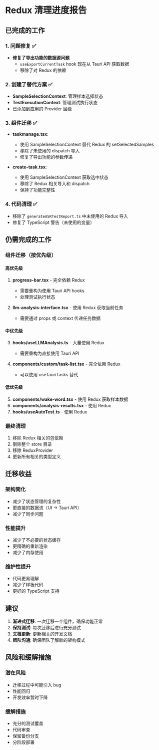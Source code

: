 # Redux 清理进度报告

## 已完成的工作

### 1. 问题修复 ✅
- **修复了导出功能的数据源问题**
  - `useExportCurrentTask` hook 现在从 Tauri API 获取数据
  - 移除了对 Redux 的依赖

### 2. 创建了替代方案 ✅
- **SampleSelectionContext**: 管理样本选择状态
- **TestExecutionContext**: 管理测试执行状态
- 已添加到应用的 Provider 层级

### 3. 组件迁移 ✅
- **taskmanage.tsx**: 
  - 使用 SampleSelectionContext 替代 Redux 的 setSelectedSamples
  - 移除了未使用的 dispatch 导入
  - 修复了导出功能的参数传递

- **create-task.tsx**:
  - 使用 SampleSelectionContext 获取选中状态
  - 移除了 Redux 相关导入和 dispatch
  - 保持了功能完整性

### 4. 代码清理 ✅
- 移除了 `generateASRTestReport.ts` 中未使用的 Redux 导入
- 修复了 TypeScript 警告（未使用的变量）

## 仍需完成的工作

### 组件迁移（按优先级）

#### 高优先级
1. **progress-bar.tsx** - 完全依赖 Redux
   - 需要重构为使用 Tauri API hooks
   - 处理测试执行状态

2. **llm-analysis-interface.tsx** - 使用 Redux 获取当前任务
   - 需要通过 props 或 context 传递任务数据

#### 中优先级
3. **hooks/useLLMAnalysis.ts** - 大量使用 Redux
   - 需要重构为直接使用 Tauri API

4. **components/custom/task-list.tsx** - 完全依赖 Redux
   - 可以使用 useTauriTasks 替代

#### 低优先级
5. **components/wake-word.tsx** - 使用 Redux 获取样本数据
6. **components/analysis-results.tsx** - 使用 Redux
7. **hooks/useAutoTest.ts** - 使用 Redux

### 最终清理
1. 移除 Redux 相关的包依赖
2. 删除整个 store 目录
3. 移除 ReduxProvider
4. 更新所有相关的类型定义

## 迁移收益

### 架构简化
- 减少了状态管理的复杂性
- 更直接的数据流（UI → Tauri API）
- 减少了同步问题

### 性能提升
- 减少了不必要的状态缓存
- 更精确的重新渲染
- 减少了内存使用

### 维护性提升
- 代码更易理解
- 减少了样板代码
- 更好的 TypeScript 支持

## 建议

1. **渐进式迁移**: 一次迁移一个组件，确保功能正常
2. **保持测试**: 每次迁移后进行充分测试
3. **文档更新**: 更新相关的开发文档
4. **团队沟通**: 确保团队了解新的架构模式

## 风险和缓解措施

### 潜在风险
- 迁移过程中可能引入 bug
- 性能回归
- 开发效率暂时下降

### 缓解措施
- 充分的测试覆盖
- 代码审查
- 保留备份分支
- 分阶段部署